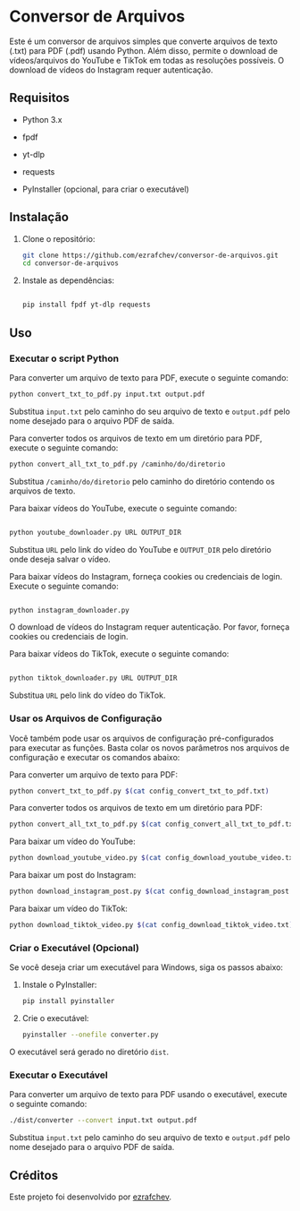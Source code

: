 

# Conversor de Arquivos


Este é um conversor de arquivos simples que converte arquivos de texto (.txt) para PDF (.pdf) usando Python. Além disso, permite o download de vídeos/arquivos do YouTube e TikTok em todas as resoluções possíveis. O download de vídeos do Instagram requer autenticação.

## Requisitos

- Python 3.x
- fpdf

- yt-dlp
- requests
- PyInstaller (opcional, para criar o executável)

## Instalação

1. Clone o repositório:
    ```bash
    git clone https://github.com/ezrafchev/conversor-de-arquivos.git
    cd conversor-de-arquivos
    ```

2. Instale as dependências:
    ```bash

    pip install fpdf yt-dlp requests
    ```

## Uso


### Executar o script Python

Para converter um arquivo de texto para PDF, execute o seguinte comando:
```bash
python convert_txt_to_pdf.py input.txt output.pdf
```
Substitua `input.txt` pelo caminho do seu arquivo de texto e `output.pdf` pelo nome desejado para o arquivo PDF de saída.

Para converter todos os arquivos de texto em um diretório para PDF, execute o seguinte comando:
```bash
python convert_all_txt_to_pdf.py /caminho/do/diretorio
```
Substitua `/caminho/do/diretorio` pelo caminho do diretório contendo os arquivos de texto.


Para baixar vídeos do YouTube, execute o seguinte comando:
```bash

python youtube_downloader.py URL OUTPUT_DIR
```

Substitua `URL` pelo link do vídeo do YouTube e `OUTPUT_DIR` pelo diretório onde deseja salvar o vídeo.


Para baixar vídeos do Instagram, forneça cookies ou credenciais de login. Execute o seguinte comando:
```bash

python instagram_downloader.py
```

O download de vídeos do Instagram requer autenticação. Por favor, forneça cookies ou credenciais de login.


Para baixar vídeos do TikTok, execute o seguinte comando:
```bash

python tiktok_downloader.py URL OUTPUT_DIR
```
Substitua `URL` pelo link do vídeo do TikTok.

### Usar os Arquivos de Configuração

Você também pode usar os arquivos de configuração pré-configurados para executar as funções. Basta colar os novos parâmetros nos arquivos de configuração e executar os comandos abaixo:

Para converter um arquivo de texto para PDF:
```bash
python convert_txt_to_pdf.py $(cat config_convert_txt_to_pdf.txt)
```

Para converter todos os arquivos de texto em um diretório para PDF:
```bash
python convert_all_txt_to_pdf.py $(cat config_convert_all_txt_to_pdf.txt)
```

Para baixar um vídeo do YouTube:
```bash
python download_youtube_video.py $(cat config_download_youtube_video.txt)
```

Para baixar um post do Instagram:
```bash
python download_instagram_post.py $(cat config_download_instagram_post.txt)
```

Para baixar um vídeo do TikTok:
```bash
python download_tiktok_video.py $(cat config_download_tiktok_video.txt)
```

### Criar o Executável (Opcional)

Se você deseja criar um executável para Windows, siga os passos abaixo:

1. Instale o PyInstaller:
    ```bash
    pip install pyinstaller
    ```

2. Crie o executável:
    ```bash
    pyinstaller --onefile converter.py
    ```

O executável será gerado no diretório `dist`.

### Executar o Executável

Para converter um arquivo de texto para PDF usando o executável, execute o seguinte comando:
```bash
./dist/converter --convert input.txt output.pdf
```
Substitua `input.txt` pelo caminho do seu arquivo de texto e `output.pdf` pelo nome desejado para o arquivo PDF de saída.

## Créditos

Este projeto foi desenvolvido por [ezrafchev](https://github.com/ezrafchev).


